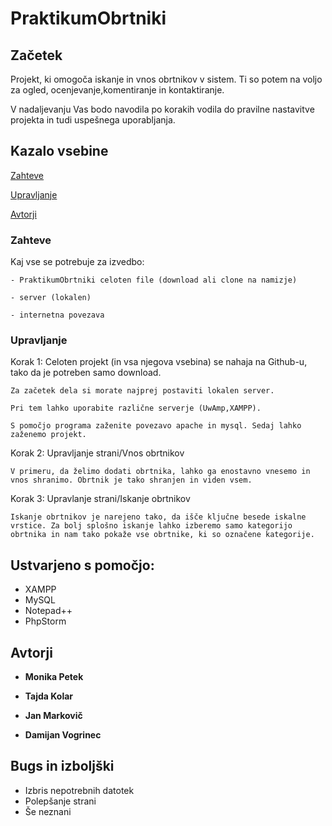 # PraktikumObrtniki




## Začetek
Projekt, ki omogoča iskanje in vnos obrtnikov v sistem. Ti so potem na voljo za ogled, ocenjevanje,komentiranje in kontaktiranje.

V nadaljevanju Vas bodo navodila po korakih vodila do pravilne nastavitve projekta in tudi uspešnega uporabljanja.

## Kazalo vsebine

[Zahteve](https://github.com/MarkovicJan/PraktikumObrtniki/blob/master/README.md#zahteve)

[Upravljanje](https://github.com/MarkovicJan/PraktikumObrtniki/blob/master/README.md#upravljanje)

[Avtorji](https://github.com/MarkovicJan/PraktikumObrtniki/blob/master/README.md#avtorji)

### Zahteve

Kaj vse se potrebuje za izvedbo:

```
- PraktikumObrtniki celoten file (download ali clone na namizje)

- server (lokalen)

- internetna povezava

```

### Upravljanje



Korak 1: Celoten projekt (in vsa njegova vsebina) se nahaja na Github-u, tako da je potreben samo download.

```
Za začetek dela si morate najprej postaviti lokalen server. 

Pri tem lahko uporabite različne serverje (UwAmp,XAMPP). 

S pomočjo programa zaženite povezavo apache in mysql. Sedaj lahko zaženemo projekt. 
```

Korak 2: Upravljanje strani/Vnos obrtnikov

```
V primeru, da želimo dodati obrtnika, lahko ga enostavno vnesemo in vnos shranimo. Obrtnik je tako shranjen in viden vsem. 

```

Korak 3: Upravlanje strani/Iskanje obrtnikov

```
Iskanje obrtnikov je narejeno tako, da išče ključne besede iskalne vrstice. Za bolj splošno iskanje lahko izberemo samo kategorijo obrtnika in nam tako pokaže vse obrtnike, ki so označene kategorije. 

```



## Ustvarjeno s pomočjo:

* XAMPP
* MySQL
* Notepad++
* PhpStorm




## Avtorji

* **Monika Petek** 

* **Tajda Kolar**

* **Jan Markovič**

* **Damijan Vogrinec**


## Bugs in izboljški

* Izbris nepotrebnih datotek
* Polepšanje strani
* Še neznani
